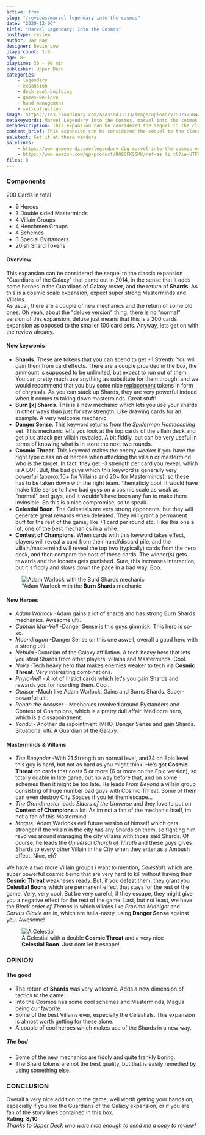 ```yaml
---
active: true
slug: "/reviews/marvel-legendary-into-the-cosmos"
date: "2020-12-06"
title: "Marvel Legendary: Into the Cosmos"
posttype: review
author: Jay Kay
designer: Devin Low
playercount: 1-6
age: 8+
playtime: 30 - 90 min
publisher: Upper Deck
categories: 
    - legendary
    - expansion
    - deck-pool-building
    - games-we-love
    - hand-management
    - set-collection
image: https://res.cloudinary.com/aaassdd33333/image/upload/v1607526844/cosmos.jpg
metakeywords: Marvel Legendary Into the Cosmos, marvel into the cosmos, legendary into the cosmos,  legendary into the cosmos deluxe, into the cosmos deluxe, into the cosmos deluxe edition, Marvel Legendary Into the Cosmos review, Legendary into the cosmos review
metadescription: This expansion can be considered the sequel to the classic expansion "Guardians of the Galaxy" that came out in 2014, with goodies like shards and more heroes for the GoG roster. Check out this review of Into the Cosmos.
content_brief: This expansion can be considered the sequel to the classic expansion "Guardians of the Galaxy" that came out in 2014, with goodies like shards and more heroes for the GoG roster.
saletext: Get it at these vendors
salelinks: 
    - https://www.gamenerdz.com/legendary-dbg-marvel-into-the-cosmos-expansion-preorder?aff=34
    - https://www.amazon.com/gp/product/B08GFKSGMK/ref=as_li_tl?ie=UTF8&tag=boardgamene01-20&camp=1789&creative=9325&linkCode=as2&creativeASIN=B08GFKSGMK&linkId=d7f7538dde47ea09cb0340e9268ccfd5
files: 0
---
```


### Components

200 Cards in total
- 9 Heroes 
- 3 Double sided Masterminds
- 4 Villain Groups
- 4 Henchmen Groups
- 4 Schemes
- 3 Special Bystanders
- 20ish Shard Tokens


#### Overview

This expansion can be considered the sequel to the classic expansion "Guardians of the Galaxy" that came out in 2014, in the sense that it adds some heroes in the Guardians of Galaxy roster, and the return of **Shards**. As this is a cosmic scale expansion, expect super strong Masterminds and Villains.  
As usual, there are a couple of new mechanics and the return of some old ones. Oh yeah, about the "deluxe version" thing; there is no "normal" version of this expansion, deluxe just means that this is a 200 cards expansion as opposed to the smaller 100 card sets. Anyway, lets get on with the review already.

<div class="row">
  <div class="col-9 col-12-small">

 #### New keywords
 
- **Shards**. These are tokens that you can spend to get +1 Strenth. You will gain them from card effects. There are a couple provided in the box, the ammount is supposed to be unlimited, but expect to run out of them. You can pretty much use anything as substitute for them though, and we would recommend that you buy some nice [replacement](https://amzn.to/37RCYEj) tokens in form of chrystals. As you can stack up Shards, they are very powerful indeed when it comes to taking down masterminds. Great stuff!
- **Burn [x] Shards**. This is a new mechanic which lets you use your shards in other ways than just for raw strength. Like drawing cards for an example. A very welcome mechanic. 
- **Danger Sense**. This keyword returns from the *Spiderman Homecoming* set. This mechanic let's you look at the top cards of the villain deck and get plus attack per villain revealed. A bit fiddly, but can be very useful in terms of knowing what is in store the next two rounds.
- **Cosmic Threat**. This keyword makes the enemy weaker if you have the right type class on of heroes when attacking the villain or mastermind who is the target. In fact, they get -3 strength per card you reveal, which is A LOT. But, the bad guys which this keyword is generally very powerful (approx 10+ for Villains and 20+ for Masterminds), so these has to be taken down with the right team. Thematicly cool. It would have make little sense to have bad guys on a cosmic scale as weak as "normal" bad guys, and it wouldn't have been any fun to make them invinsible. So this is a nice compromise, so to speak.
- **Celestial Boon**. The Celestials are very strong opponents, but they will generate great rewards when defeated. They will grant a permanent buff for the rest of the game, like +1 card per round etc. I like this one a lot, one of the best mechanics in a while.
- **Contest of Champions**. When cards with this keyword takes effect, players will reveal a card from their hand/discard pile, and the villain/mastermind will reveal the top two (typically) cards from the hero deck, and then compare the cost of these cards. The winner(s) gets rewards and the loosers gets punished. Sure, this increases interaction, but it's fiddly and slows down the pace in a bad way. Boo.
    </div>
    <div class="col-3 col-12-small">
    <figure class="figure">
    <img class="image fit" alt="Adam Warlock with the Burd Shards mechanic" src="https://res.cloudinary.com/aaassdd33333/image/upload/v1607545774/warlock2.jpg"></img>
    <figcaption class="figcaption">"Adam Warlock with the <strong>Burn Shards</strong> mechanic</figcaption>
    </figure>
    </div>
</div>

 #### New Heroes
 - *Adam Warlock* -Adam gains a lot of shards and has strong Burn Shards mechanics. Awesome ulti.
 - *Captain Mar-Vell* -Danger Sense is this guys gimmick. This hero is so-so.
 - *Moondragon* -Danger Sense on this one aswell, overall a good hero with a strong ulti.
 - *Nebula* -Guardian of the Galaxy affiliation. A tech heavy hero that lets you steal Shards from other players, villains and Masterminds. Cool.
 - *Nova* -Tech heavy hero that makes enemies weaker to tech via **Cosmic Threat**. Very interesting combinations.
 - *Phyla-Vell* - A lot of Instict cards which let's you gain Shards and rewards you for hoarding them. Cool.
 - *Quasar* -Much like Adam Warlock. Gains and Burns Shards. Super-powerful ulti.
 - *Ronan the Accuser* - Mechanics revolved around Bystanders and Contest of Champions, which is a pretty dull affair. Mediocre hero, which is a dissapointment.
 - *Yondu* - Another dissapointment IMHO, Danger Sense and gain Shards. Situational ulti. A Guardian of the Galaxy.
 
<div class="row">
  <div class="col-9 col-12-small">

 #### Masterminds & Villains
 - *The Beoynder* -With 21 Strength on normal level, and24 on Epic level, this guy is hard, but not as hard as you might think. He's got **Cosmic Threat** on cards that costs 5 or more (6 or more on the Epic version), so totally doable in late game, but no way before that, and on some schemes then it might be too late. He leads *From Beyond* a villain group consisting of huge number bad guys with Cosmic Threat. Some of them can even destroy City Spaces if you let them escape...
 - *The Grandmaster* leads *Elders of the Universe* and they love to put on **Contest of Champions** a lot. As im not a fan of the mechanic itself, im not a fan of this Mastermind.
 - *Magus* -Adam Warlocks evil future version of himself which gets stronger if the villain in the city has any Shards on them, so fighting him revolves around managing the city villains with those said Shards. Of course, he leads the *Universal Church of Thruth* and these guys gives Shards to every other Villain in the City when they enter as a Ambush effect. Nice, eh?

We have a two more Villain groups i want to mention, *Celestials* which are super powerful cosmic being that are very hard to kill without having their **Cosmic Threat** weakneses ready. But, if you defeat them, they grant you **Celestial Boons** which are permanent effect that stays for the rest of the game. Very, very cool. But be very careful, if they escape, they might give you a negative effect for the rest of the game. Last, but not least, we have the *Black order of Thanos* in which villains like *Proxima Midnight* and *Corvus Glavie* are in, which are hella-nasty, using **Danger Sense** against you. Awesome!

</div>
<div class="col-3 col-12-small">
    <figure class="figure">
    <img class="image fit" alt="A Celestial" src="https://res.cloudinary.com/aaassdd33333/image/upload/v1607545774/celestial.jpg"></img>
    <figcaption class="figcaption">A Celestial with a double <strong>Cosmic Threat</strong> and a very nice <strong>Celestial Boon</strong>. Just dont let it escape!</figcaption>
    </figure>
    </div>
</div>

### OPINION
#### The good
- The return of **Shards** was very welcome. Adds a new dimension of tactics to the game.
- Into the Cosmos has some cool schemes and Masterminds, Magus being our favorite.
- Some of the best Villains ever, especially the Celestials. This expansion is almost worth getting for these alone.
- A couple of cool heroes which makes use of the Shards in a new way.

##### The bad
- Some of the new mechanics are fiddly and quite frankly boring.
- The Shard tokens are not the best quality, but that is easily remedied by using something else.

### CONCLUSION
Overall a very nice addition to the game, well worth getting your hands on, especially if you like the Guardians of the Galaxy expansion, or if you are fan of the story lines contained in this box.  
**Rating: 8/10**  
*Thanks to Upper Deck who were nice enough to send me a copy to review!*